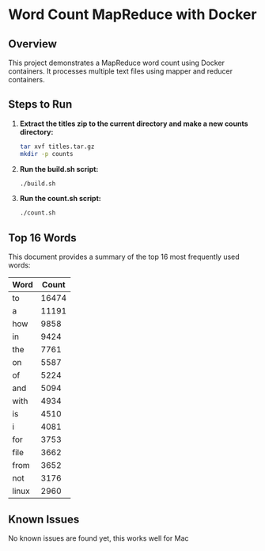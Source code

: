 # Word Count MapReduce with Docker

## Overview
This project demonstrates a MapReduce word count using Docker containers. It processes multiple text files using mapper and reducer containers.

## Steps to Run

1. **Extract the titles zip to the current directory and make a new counts directory:**
   ```bash
   tar xvf titles.tar.gz
   mkdir -p counts

2. **Run the build.sh script:**
   ```bash
   ./build.sh

3. **Run the count.sh script:**
   ```bash
   ./count.sh

## Top 16 Words

This document provides a summary of the top 16 most frequently used words:

| Word | Count |
|---|---|
| to | 16474 |
| a | 11191 |
| how | 9858 |
| in | 9424 |
| the | 7761 |
| on | 5587 |
| of | 5224 |
| and | 5094 |
| with | 4934 |
| is | 4510 |
| i | 4081 |
| for | 3753 |
| file | 3662 |
| from | 3652 |
| not | 3176 |
| linux | 2960 |

## Known Issues

No known issues are found yet, this works well for Mac 
